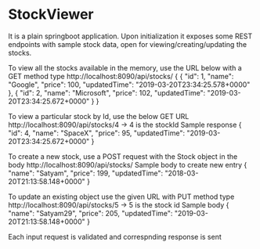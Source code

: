 # StockViewer

It is a plain springboot application. 
Upon initialization it exposes some REST endpoints with sample stock data, open for viewing/creating/updating the stocks.

To view all the stocks available in the memory, use the URL below with a GET method type
http://localhost:8090/api/stocks/
{
   {
        "id": 1,
        "name": "Google",
        "price": 100,
        "updatedTime": "2019-03-20T23:34:25.578+0000"
    },
    {
        "id": 2,
        "name": "Microsoft",
        "price": 102,
        "updatedTime": "2019-03-20T23:34:25.672+0000"
    }
}

To view a particular stock by Id, use the below GET URL 
http://localhost:8090/api/stocks/4 -> 4 is the stockId
Sample response 
{
    "id": 4,
    "name": "SpaceX",
    "price": 95,
    "updatedTime": "2019-03-20T23:34:25.672+0000"
}

To create a new stock, use a POST request with the Stock object in the body 
http://localhost:8090/api/stocks/
Sample body to create new entry 
{
    "name": "Satyam",
    "price": 199,
    "updatedTime": "2018-03-20T21:13:58.148+0000"
}

To update an existing object use the given URL with PUT method type
http://localhost:8090/api/stocks/5 -> 5 is the stock id 
Sample body 
{
    "name": "Satyam29",
    "price": 205,
    "updatedTime": "2019-03-20T21:13:58.148+0000"
}

Each input request is validated and correspnding response is sent 
